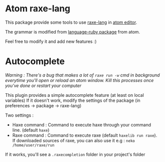 # Atom raxe-lang

This package provide some tools to use [raxe-lang](https://raxe-lang.org/) in [atom editor](https://atom.io/).

The grammar is modified from [language-ruby package](https://github.com/atom/language-ruby) from atom.

Feel free to modify it and add new features :)

# Autocomplete

*Warning : There's a bug that makes a lot of ```raxe run -w``` cmd in background everytime you'll open or reload an atom window. Kill this processes once you've done or restart your computer*

This plugin provides a simple autocomplete feature (at least on local variables)
If it doesn't work, modify the settings of the package (in preferences -> package -> raxe-lang)

Two settings :
- Haxe command : Command to execute haxe through your command line. (default ```haxe```)
- Raxe command : Command to execute raxe (default ```haxelib run raxe```). If downloaded sources of raxe, you
can also use it e.g : ```neko /home/user/raxe/run```

If it works, you'll see a ```.raxecompletion``` folder in your project's folder
